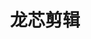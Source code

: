 ﻿---
id: 1392
title: "龙芯剪辑"
weight: 1392
version: "1.0.0-1.lnd.1"
updateTime: "2024-06-07T16:29:16"
debName: "http://113.24.212.22:8090/upload/file/loongvideoeditor_1.0.0-1.lnd.1_loongarch64.deb"
debSize: "35.5 MB"
command: "/opt/apps/loongvideoeditor/start.sh"
---
